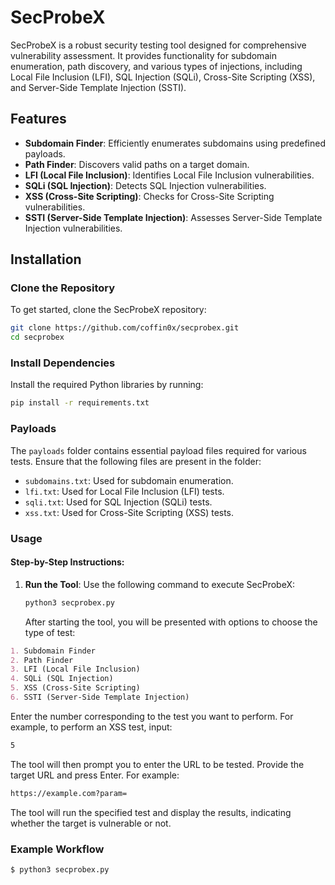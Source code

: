 # SecProbeX

SecProbeX is a robust security testing tool designed for comprehensive vulnerability assessment. It provides functionality for subdomain enumeration, path discovery, and various types of injections, including Local File Inclusion (LFI), SQL Injection (SQLi), Cross-Site Scripting (XSS), and Server-Side Template Injection (SSTI).

## Features

- **Subdomain Finder**: Efficiently enumerates subdomains using predefined payloads.
- **Path Finder**: Discovers valid paths on a target domain.
- **LFI (Local File Inclusion)**: Identifies Local File Inclusion vulnerabilities.
- **SQLi (SQL Injection)**: Detects SQL Injection vulnerabilities.
- **XSS (Cross-Site Scripting)**: Checks for Cross-Site Scripting vulnerabilities.
- **SSTI (Server-Side Template Injection)**: Assesses Server-Side Template Injection vulnerabilities.

## Installation

### Clone the Repository

To get started, clone the SecProbeX repository:

```bash
git clone https://github.com/coffin0x/secprobex.git
cd secprobex
```

### Install Dependencies

Install the required Python libraries by running:

```bash
pip install -r requirements.txt
```

### Payloads

The `payloads` folder contains essential payload files required for various tests. Ensure that the following files are present in the folder:

- `subdomains.txt`: Used for subdomain enumeration.
- `lfi.txt`: Used for Local File Inclusion (LFI) tests.
- `sqli.txt`: Used for SQL Injection (SQLi) tests.
- `xss.txt`: Used for Cross-Site Scripting (XSS) tests.

### Usage

#### Step-by-Step Instructions:

1. **Run the Tool**: Use the following command to execute SecProbeX:

   ```bash
   python3 secprobex.py
   ```
   After starting the tool, you will be presented with options to choose the type of test:

```markdown
1. Subdomain Finder
2. Path Finder
3. LFI (Local File Inclusion)
4. SQLi (SQL Injection)
5. XSS (Cross-Site Scripting)
6. SSTI (Server-Side Template Injection)
```

Enter the number corresponding to the test you want to perform. For example, to perform an XSS test, input:

```bash
5
```

The tool will then prompt you to enter the URL to be tested. Provide the target URL and press Enter. For example:

```bash
https://example.com?param=
```

The tool will run the specified test and display the results, indicating whether the target is vulnerable or not.

### Example Workflow

```bash
$ python3 secprobex.py
```
